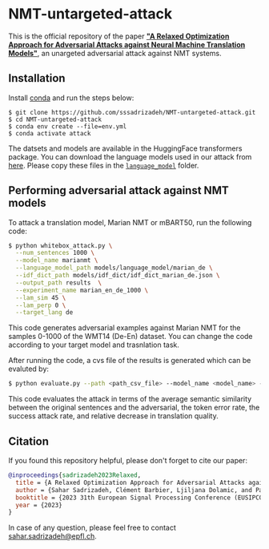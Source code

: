 # NMT-untargeted-attack

This is the official repository of the paper [**"A Relaxed Optimization Approach for Adversarial Attacks against Neural Machine Translation Models"**](http://arxiv.org/abs/2306.08492), an unargeted adversarial attack against NMT systems.

## Installation
Install [conda](https://conda.io) and run the steps below:
```
$ git clone https://github.com/sssadrizadeh/NMT-untargeted-attack.git
$ cd NMT-untargeted-attack
$ conda env create --file=env.yml
$ conda activate attack
```

The datsets and models are available in the HuggingFace transformers package. You can download the language models used in our attack from [here](https://zenodo.org/record/8337474). Please copy these files in the [`language_model`](models/language_model) folder. 

## Performing adversarial attack against NMT models
To attack a translation model, Marian NMT or mBART50, run the following code:
```sh
$ python whitebox_attack.py \
  --num_sentences 1000 \
  --model_name marianmt \
  --language_model_path models/language_model/marian_de \
  --idf_dict_path models/idf_dict/idf_dict_marian_de.json \
  --output_path results  \
  --experiment_name marian_en_de_1000 \
  --lam_sim 45 \
  --lam_perp 0 \
  --target_lang de
```
This code generates adversarial examples against Marian NMT for the samples 0-1000 of the WMT14 (De-En) dataset. You can change the code according to your target model and trasnlation task.

After running the code, a cvs file of the results is generated which can be evaluted by:
```sh
$ python evaluate.py --path <path_csv_file> --model_name <model_name> --target_lang <target_language>
```
This code evaluates the attack in terms of the average semantic similarity between the original sentences  and the adversarial, the token error rate, the success attack rate, and relative decrease in translation quality.


## Citation
If you found this repository helpful, please don't forget to cite our paper:
```BibTeX
@inproceedings{sadrizadeh2023Relaxed,
  title = {A Relaxed Optimization Approach for Adversarial Attacks against Neural Machine Translation Models},
  author = {Sahar Sadrizadeh, Clément Barbier, Ljiljana Dolamic, and Pascal Frossard},
  booktitle = {2023 31th European Signal Processing Conference (EUSIPCO)},
  year = {2023}
}
```
In case of any question, please feel free to contact  [sahar.sadrizadeh@epfl.ch](mailto:sahar.sadrizadeh@epfl.ch).
